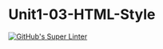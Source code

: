# Unit1-03-HTML-Style
[![GitHub's Super Linter](https://github.com/ICS20-Programming-PeterW/Unit1-03-HTML-Style/workflows/GitHub's%20Super%20Linter/badge.svg)](https://github.com/ICS20-Programming-PeterW/Unit1-03-HTML-Style/actions)